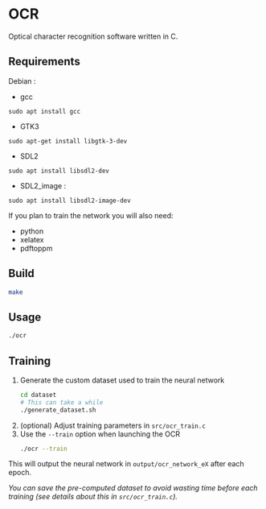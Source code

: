 # OCR

Optical character recognition software written in C.

## Requirements

Debian : 
- gcc
````
sudo apt install gcc 
````
- GTK3
````
sudo apt-get install libgtk-3-dev
````
- SDL2
````
sudo apt install libsdl2-dev
````
- SDL2_image : 
````
sudo apt install libsdl2-image-dev
````

If you plan to train the network you will also need:

- python
- xelatex
- pdftoppm

## Build

```bash
make
```

## Usage

```bash
./ocr
```

## Training

1. Generate the custom dataset used to train the neural network
    ```bash
    cd dataset
    # This can take a while
    ./generate_dataset.sh
    ```
2. (optional) Adjust training parameters in `src/ocr_train.c`
3. Use the `--train` option when launching the OCR
    ```bash
    ./ocr --train
    ```

This will output the neural network in `output/ocr_network_eX` after each epoch.

*You can save the pre-computed dataset to avoid wasting time before each
training (see details about this in `src/ocr_train.c`).*
